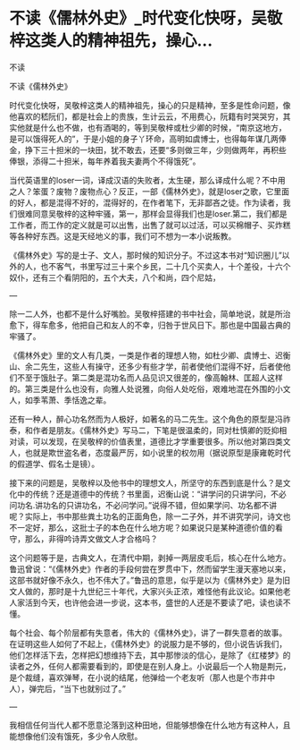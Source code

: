 # 不读《儒林外史》_时代变化快呀，吴敬梓这类人的精神祖先，操心...

不读

不读《儒林外史》

时代变化快呀，吴敬梓这类人的精神祖先，操心的只是精神，至多是性命问题，像他喜欢的嵇阮们，都是社会上的贵族，生计云云，不用费心，阮籍有时哭哭穷，其实他就是什么也不做，也有酒喝的，等到吴敬梓或杜少卿的时候，“南京这地方，是可以饿得死人的”，于是小姐的身子丫环命，高明如虞博士，也得每年谋几两俸金，挣下三十担米的一块田，犹不敢去，还要“多则做三年，少则做两年，再积些俸银，添得二十担米，每年养着我夫妻两个不得饿死”。

当代英语里的loser一词，译成汉语的失败者，太生硬，那么译成什么呢？不中用之人？笨蛋？废物？废物点心？反正，一部《儒林外史》，就是loser之歌，它里面的好人，都是混得不好的，混得好的，在作者笔下，无非鄙吝之徒。作为读者，我们很难同意吴敬梓的这种牢骚，第一，那样会显得我们也是loser.第二，我们都是工作者，而工作的定义就是可以出售，出售了就可以过活，可以买棉帽子、买炸糕等各种好东西。这是天经地义的事，我们可不想为一本小说叛教。

《儒林外史》写的是士子、文人，那时候的知识分子。不过这本书对“知识圈儿”以外的人，也不客气，书里写过三十来个乡民，二十几个买卖人，十个差役，十六个奴仆，还有三个看阴阳的，五个大夫，八个和尚，四个尼姑，

—

除一二人外，也都不是什么好嘴脸。吴敬梓搭建的书中社会，简单地说，就是所治愈下，得车愈多，他把自己和友人的不幸，归咎于世风日下。那也是中国最古典的牢骚了。

《儒林外史》里的文人有几类，一类是作者的理想人物，如杜少卿、虞博士、迟衡山、余二先生，这些人有操守，还多少有些才学，前者使他们混得不好，后者使他们不至于饿肚子。第二类是混功名而人品见识又很差的，像高翰林、匡超人这样的。第三类是什么也没有，向雅人处说雅，向俗人处吃俗，艰难地混在外围的小文人，如季苇萧、季恬逸之辈。

还有一种人，醉心功名然而为人极好，如著名的马二先生。这个角色的原型是冯祚泰，和作者是朋友。《儒林外史》写马二，下笔是很温柔的，同对杜慎卿的贬抑相对读，可以发现，在吴敬梓的价值表里，道德比才学重要很多。所以他对第四类文人，也就是欺世盗名者，态度最严厉，如小说里的权勿用（据说原型是康雍乾时代的假道学、假名士是镜）。

接下来的问题是，吴敬梓以及他书中的理想文人，所坚守的东西到底是什么？是文化中的传统？还是道德中的传统？书里面，迟衡山说：“讲学问的只讲学问，不必问功名.讲功名的只讲功名，不必问学问。”说得不错，但如果学问、功名都不讲呢？实际上，书中那些粪土功名的正面角色，除一二子外，并不讲究学问，诗文也不一定好，那么，这批士子的本色在什么地方呢？如果说只是某种道德价值的看守，那么，非得吟诗弄文做文人才合格吗？

这个问题等于是，古典文人，在清代中期，剥掉一两层皮毛后，核心在什么地方。鲁迅曾说：“《儒林外史》作者的手段何尝在罗贯中下，然而留学生漫天塞地以来，这部书就好像不永久，也不伟大了。”鲁迅的意思，似乎是以为《儒林外史》是为旧文人做的，那时是十九世纪三十年代，大家兴头正浓，难怪他有此议论。如果他老人家活到今天，也许他会进一步说，这本书，盛世的人还是不要读了吧，读也读不懂。

每个社会、每个阶层都有失意者，伟大的《儒林外史》，讲了一群失意者的故事。在证明这些人如何了不起上，《儒林外史》的说服力是不够的，但小说告诉我们，他们怎样活下去，怎样把幻想维持下去，其中那惨淡的信心，是除了《红楼梦》的读者之外，任何人都需要看到的，即使是在别人身上。小说最后一个人物是荆元，是个裁缝，喜欢弹琴，在小说的结尾，他弹给一个老友听（那人也是个市井中人），弹完后，“当下也就别过了。”

—

我相信任何当代人都不愿意沦落到这种田地，但能够想像在什么地方有这种人，且能想像他们没有饿死，多少令人欣慰。